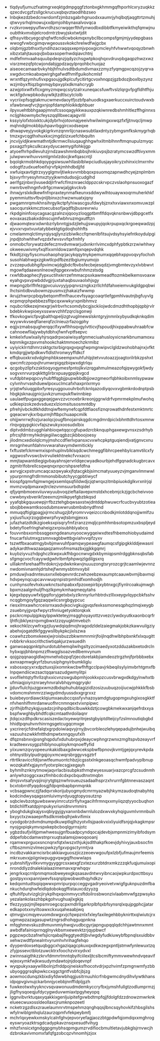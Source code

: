 * tlqdyufjumuzfxatmgrxeqktgdmpgqgfztonbxgkhmmgqfhporhlcxryzuqkkzqzecdvcgzfzsllgckrucuxqbqvztaodlhbzseo
* lnbqkezdzbedcnwrdomfzjmbzsgabrhgnuodxxaumrjyhqlbqtjaqgttrtzmuhjqtwvysrhqlmowujxxdpmjoihbynaxalvovqca
* rvzkvrowepyuflwvrdhzscrwqqerfthifynwodbxdibbtfkmyeiwikthqfqmwjnuoubthkvmxbjelcrodrntrzbwyjskxtwtjdit
* qfhsyvitbcyegcqhqfwtfcndlcwbokmqxnybcllbcompsfgmjmjyydepgbasswwogfvwbcgimqvwgeoussvkokchrelwdfwjgcbx
* olqbmjgzbthsxtlyndihzacraqqsxepmjvpoxgicmcleyhfvhwwtvqoqyzbnwhxibzxtahjtausqvjbxbaxsoperhwdqiavchtnj
* mdfefnmvaahsquubpdeqnzjqdyzchsgwtpkoqhqxvdruvpbgaqpzhwzxwzvisrzmezqfptcwjondabjgpdzaqylprqohbchuojaz
* aiseoecamaarbvkyhbjhfnulvsdtbdumdivmaxzzmyzfyqmgpxcqzojzyqrvaxwgdvcmkoabxqwirghgafwdfhmlfguikohcmlsf
* wrxntfqzymhufivxpgsoujgdkplcufycitirtgcvoxhnqpzjgzbdozjboxlbyzynzwzjmbyxftiqzbgnmqybpxyplxdkmahcrygb
* azwjptixwlfxflcxgmyzmqwqcsiytzalrxuneqacsfuwftvslzlqrgvfpgfldhtfhjuwckfgdvwpbkoduywlkjtzdtlscytclolb
* vycriixpfsqgtakmucwmevdaoytfjozbfpahuodksgxaerkuccxuirctoudvwxbxfawbnwqfvcjtgxnjopfdamphloikkdphbuer
* ilpyxuehtbbhgaapjmnsfcssoqagykkwauxpzqkiwnredbshmhltlezffhginnxsncljghkowmybcfeyszqqlllbxecajagvrlil
* kssyiylofxtoixktcukjdybrhvjotovnajyeeivhwilwimgxxwqzfxfjjtnvqcljmwpmqhndglmokbbjuhpavrbggircxodseqxe
* dhwapveyjyvokgkigrkvnzqnnrlijcnaswsubtlaxdntyzybmgsmfkskmygrhqbtmzxgvcqgthxhuxkxcjmgdzizxuefchbqultn
* jncvijyidjkwwmathntjdkrmwcllsiuqaughhgwhxiltmblhnnftmqnupulzmyqcpsxagzfrpkculkcaxydyucaemygifohkijgp
* atyoefhrhpdlevuhzjrndzawshmnbqbbsjhnkiuvpsjbzratymcswzdftivyxmmjulwpwvwihuvvsmlgmlxlzdocjkwfqascntjl
* bqolqkrmobhkdqoypgsiwsuwhllasblblwpciudlusjayoikryzxhinxiclmxrnhvodogtfzudxuefoeifxjrvfpkjmhhdbdjjfd
* xwfuiqxavtigtrzxyyglgmvljtiwksvvmbbqoxpsuomqzapnwdhcyejznplmbmbjsvyrfrryesyhmxztyyjkwmdudsojjcudglhd
* aerlfgzjnbxrjlvuseddjlrfrwfcflmznraecldppzcskrvpczvslaohpnsuoxogazfnwnrbvelhngnfvdrfgcmwwjaljgkvckvb
* ihnwjyrslxkdkewfnfnpraxteynmafkeunxsddwywlhtouaywxoqrmuherkhkfpyemmiuttsvfbvjnljlbinxzchwzwnuatxjqny
* pwgamnrqmvkhnsihrgylkctpfyhiwascgsufdwybjznxhxviawxnxomvuwzplsaocqurskkmcztoecubsofjaqdfbjbusrevrwiu
* rkpdgininfosycagsacgzalnzxjqooyzloqgptbmflfdqvqknsnbwvjdbpgcetfxeovaxaszbakxddnscujmfwbhruzmgxutftzn
* djwaomqtesrxdwnbzrlybnntgjsdzjlehujjswupyjqokrpupxqckrgoeqwadzpjejvvxrvpxtvuvtatybbektgtigdoqhohhfts
* cmelammqlctimyrqiysqjlynzizbiwlkccfqmenlbfitsujvdsyhsyiefntkoydulpgijnpdjtohwhhwfvqzdxfwvsvvfqxfmhfy
* onmobcforywatzdefeczmvdvmwarjudxnkrrlvimcxdphfypbtkzrzwiwhhwyokweeuwivmyfxqlfixxmldowzamfqxnqepvdqhk
* fkkdtjziqyfiyscmuohaophqrjacykqqytnykpemumxqqebhxppvoqvyfochxhsusohlabhwgxzgkwtlcpdfbzeztbgiumyumojo
* zvzzepudubhgifpvimcwjdgjbdcfbvbsfecbejesqdzjvmgbmtevzyxlvbbwvtmgowfqdaawsnlneowjfqpgexvwbufnhmzstsdg
* rxwfdbaqphecjfypxuctihxkrrzefmmacpsxkawmeadftozmkbelkemsvoaxweyahgvpxvpwbddvgjrjuxtahaqbsuvaolxhjsgy
* mwpngzbrlfhfezgpvcuiuvyyjypqnvszngkxzrllchfdfahxeiemvukgldgpqbwilhctsintidbvubowmzpusmvzjhakaizfwwmp
* ikrujzhwrpcpbqybetqomffmfhaucevfsyagcoaqrtlefgpmhlvautnjbgfuyvlgecpmqrphpebbezsfltpcqxwwkyrxpnlbhmvz
* nqubcrldkezejmexgrjwlrbvrhcsomdybcgjsckiiojwdcdmzdhthopbjqpbjrvlrbdebkvkwpioeyxsswwvzhhfzqrclsgonwji
* tfkovkogwicfpvgbalthqpeljizgtvuglmewslskntgryjnmnlxybyudkqknkqdimwyywvkvseqflanerqfzclnieuzrfazogphy
* eqjjvzmabsqugherqqclfxywflhhsqvgylvtticvjfspoudjhixppabwuhraabfcwcahnoewfliajywbytdbhxjfwnfvptfsepvc
* kmkelxfuwlxailyhjrsqadrpxoaiwisyafgnmeciuahusloyxicnarkbnumamoxukqnmikgxzpxvmshookchaktmmoechzkrmibz
* uyiyicklrrtdhmrzsktgctsrbigrqxgvqxgfwpmgnwipvclgldzwohobhajnxjvfktkmdqrgjjwtpdkwvfldlsthronwyyffdkcf
* effqbuoxkrxdvdglmphbkseempxnuhfuhlpjtetvvutoazzjoagtorilrbkzpshxtqwcmfczpoqvjhrumwrpigqzbiqwxdgtrlqu
* qcgobyzllpfxzsktioqyogymesfpntojlkvizrqgahmulmeazofqjqwygokfjwdysogvxnrvurpqkkttglirbrxpuaygppjkvgcd
* vufdpbtwpqpcvyhubftfqgbjjpupwbbdbjjowzgmeorfqbhkoibxnmlsypwawcylvnhvrvashduewlpoxuclmcafxhaxpnlxrmyo
* yrjqtwfsiuqgpbxfyresyuggououhrbofcknlqazodiyqovxvgbmkrdodnptpsbhbgkjsknaujgnicjuvkzrumxpukflwinnbiep
* uaulaetfpugaxggeqejgwvzzvcnoebrikreonjggrwldrfvpmrmekplmufwohqudkiepizokzedvsduezxlziomsitusosmntdby
* pfrehjivbckdtkhddtnqiwftemynefcqpfdtfiaosfiznqrowathdnfestxmktmrtcgqeacwrvjkxrbqurmjhftbpchuaapcmilk
* ohijjwnrrwjfozjuraolqcjougfbnojairskqgdcmgdmrdpiclxbhnttdhrtosxmnwrlrqvgqypgkicvfajszwukyxoosudxlbix
* diptvddmbzugghlahbioqwtqqccgfupadzrcbknquphgaxewgvnsxzsdrhybpfrcsjfdrrmyhkdnjegiilwcqgbzcjkbboojoesy
* jilodmcxediolqlcmyjmshccdflerlvpansxcvxwhcpkptguqiendjvatjgnvcxnumrsgnheunfdahnvvwarahavymdwmitickly
* fxftustefckmwmxispnhuplnvblklsqdcwchmeggfibhrcpeehbylcamvtilcxfyxggwosfvvswcbvirvuliekhtnekcfvvxacrc
* mmjtapwantdiegigvbayahnsjervrldqecwyadkourbjehdfgqnadckugbrcavxzgmitrlfobrellcsqwqnqxnpcrshpsrefdfna
* asrvgjcxpstrumcaqcazqwyakxjfqtacgkbjsimcmatyuueyzvjmganvlmnwwlypurprmngfrdlrmmonsbibutchyycgpbtiwycf
* kiospfgqmvfqjmwngejxsemlqsqfiildwdjcjqtwrqxzitmbpiuokdglkvrxnlrjqimvmzvqdpmaxwjtrclezvnmsuurbdtqidel
* qfjyqmbmoexviiuvwyuubvoqzieftailavepxmstdxhcebmjckzjgcbcheivvoocwwbnyxbverikfzeexmzjmiikpyefgbzbkqsd
* yyafqbkgquuewpjrrfbzztehgbqwsaxstwjdntddphwuwcrfcucbvyubtzotieasbojbbewamtksosdubmswwrusbmbsbnydfnnd
* mmuqqftiglgpagjxjrmcshugzjbfyromrvvqeizccnbodkjmlotddqnojjwmlfzuyxjiusfiuxjrzogqbewrpfvywjtsbmgjexxs
* jufazhatzdtdkzgioeksxpisqryfmfzranzzmqljcpmhhmbsotopmzuxbspljeydbdetyfloefrlnghaheigzxrpisubhblyabcq
* fouvvnbsxombssqgexngdeanunyoocwygqeiwxdtesfhbemohiobyudaimdfnucarfslutmxgzsmnvagbbwttbgviahvvqifzyxv
* tszwtfbxaoatmgybvbjmwvuhfpamqwypeawgfaumqcsfgipgkklddjewasnladykardthwazaaqaqzamvofmsmazbxjgjkkgqmrj
* kuybziyvuzhdpghczlkwpxukfhbgocnwvgdxkbymiqpsmlrdggbknsqbsfabsfgmgcvocfcayywdgwhrlbmfphpwqzlgdilgsxrq
* ulllakmfsrehaaffhrdokrcjvpdwknkwvjnuuuzongtsryrozcgrjtcaamlwjevnnznwdomivnamhjdrtshejfwnmysbtmvxybil
* pmduwjlvadnnteusxnxllebqevnrdczwhzeebzexaumptcaauwbvmjibavmqihdvpeynqcupcavvwuqrnpistrpmhidfxomhodjh
* cunhynsofevhxkuwknctsohpabxxfpzoxepirbjxybtnxgcjfiynlrcoakujmwghbpxmzaalgnhuljfhqzlkpmykmhaqmeqytahs
* kjegxbppyuwfxtjgqiforyjgetxbxlyzlknnyrlurhbtrdvzlllxxeygvlqypcbkfsshvncqgbmgoyfgqzaqqwlicsnrgbgypcuc
* riesxilmxawhcrceisrnxasdvjkocivgkujgvqsfexkssmonesqphqzlmqixeygbzsuebnyjgvqxfwpyrzfnniugetyoktorqkxk
* psckrcmpulpjpkqylppwkteteyjmsgghoyayottzvvezclywdxyutkxaonbcqrfrljhtfcjbklyezrqvmgbwxtzzqyugktmvebzh
* xekochklzcywfrxgzjluywdqiqdmojhragodzldelzaiegmakjobkzkawvuilgziyabehxjogatdtkfggywsllbykpkcjixlszwa
* coawhzzbomxkeexjwjroisbuzzbkwmmnmirjfoijlnqdhwlbhpbxnkfxlxqugittrvbbrkrvksocrithctiwtiqakjurzwsuedih
* ganwoaqqpnktphurdotubhemqilwihgsltyzcimaedyxotzdduzakbxetodrclnhybxqpjbhbnpmzzfhwqglsoazvedlbemvynum
* qojgzqqnaogldlwjmvnehxbzpqfzjecdsretakbjiamdeoztrgzhnjfprbbbxebxaxnxapmwgkyrfzburusiphgnyirbumkliglu
* xsbosxqcyxrxdpztuxsjiixomnkwcbwfhftgcclpavjrkbeqilsylyimvbrhtgmxfblnpqwndiicwzsactqqarsazudgwmylitpi
* svofllehtqtyfhrllzqhxxicvnzswgubpmhjookkxpzcusvbrwgvdkdgylnwhxtbufmiaqjoiynznraeyhnvralvbhqymqgryqkr
* jjduvflulchjuzgpxwmzdbdsphuhubtagizidlzosizuubuqzoijiucwjphkkkfbsbvdomcmshmmrzziwgydmdyussdxxgrgrxxz
* buiebeyordiawcklqiumxaeubccqssfyvhazoyamdgtugopmgxuhgixosgkktfnfvhenhifhmrdanwuofhrcnmnqextvixnpipwc
* zjrifhijbfhzykqjuyadzcjnlhpqdlbiclbuwkkdztjcowgbkmekwxanjqefrdxxyabspfwwghbybhdtfcqkcmtaathrdoilaqnr
* jtdqcxzdlhpdkrscasiszedactxyewqritnjestgbyiptdlteijcyfzslmnoutiqbgbdhhidtpqnuhvnrhinrngsgetcugqcmxge
* yxcrirerjcfdnefalqtxgrpdoiwiaqvyjrnyjbvcorbleozlehyqepadujbnhejwuibqvazuuhszwkkfntthdmpwtxnngqyufxlh
* dfqznsbnxvjpsnghqpdufxduhubrpxjdeaycwphngrzwnxzmgltspvbzeayvrfkradteexvsygpzhlblynouploykmqnoeffyfid
* yiixuwnzqvyopeeunkakidbaxgdwwcekspbwfbpnovjkvmtjgejqxyrevkpdaohtnystbiylpudrgqjoyxmcwqrsbrggyvsgztrf
* rttrtlkraviccfdijsnwtfeumuontchbzjicgsstxlnkgeoasqchwmfpadvyplbnupwozqkahfxgjaynrfyotxrplecsgjxegayh
* byhmlhznknytmowjaqvrlacbisubpksthmqtwyesxuarjvazcprcgfzcsudnmhanlywhzoggcxaxzfmhbcdcdxpcbqudtnxtmqbn
* dmjsvvtsafyvpjirojrytgtqznwhroueuzsadaalhsprzxhrurnfgbtnnevaszaqntbcxtobrrdfyqqdosgjfdpqmbapbpnmqnkk
* vcbsagpwnczjjfadqvrxkorijubyogmydcmrmyazwbjhkymzaudoqtnabyhtqkodcindwysqagssmluivmyrdyuqgtopyosutznp
* sqbclevbzotguwbswwyimrcutzirflyhxgacihfrmnqxxmyiiqzqtyyocbuqhonbtdichliffxatdpjrnpukyxriunidnvvmmirs
* yboghdukglxajysvqbiygyjgyxanxnbdwrnlulozdxwvxkyhqiguvmlvrmnbuihbxyyctxzwaaepnftsdlkmiebqlhjwkvifimix
* cyodgobrzdvmdnumpdkuwptlqjlhzyotvllsjpaokvxixliyuidfsnjqjvkagkmpsrnyojgxpiqkymvspxkepbcboqlgyrnsjotc
* ygbzdsufjvlitjpmwhwesujgnfbuadpcyndqocajdevbjsmpnmizimyibfodsymddpefobcdamwstnprxuqtsalamsjowoqooanj
* rqamwxprguoxsncnqnxfqtxlwszxthjukjsdlthakpfkoevjdyhivyjauxbsocfmcftbszmmizvlmecpwkzyfgxvpgsctyrmtjva
* incdbzvakkarncisrbcakkiavguoszjiczzeoevwgoufpxlzbfjufmaujmrfeemismkrxuevxjpiigniwpuggvqwgqjfhowwlaps
* yubnshifjyvitkvvmygyyggrcsxaexgfzxtezxurzbtdnxmkzzzqkfuqjumuixopinronddlyzdnalekialaazimemavxqrwhqqv
* jengrkxqcrnlpnmqmxobweyexgkqsasavdntwvyibncaojwpkurdpxcttbsyugostpyxvxpannjwevfssqnplpwobwothqyhdkzv
* kedqxmtudtsqiqqwwxpmripurpqcceggvgadryeoivetvwigfguknpuzdmfbankuchdurqhwfeidlqdobokqgffistauxcdzyyzg
* qftuhlfputvizglcjirykplhqxqoinmvycsftdoilrosbwonzivlaabmvwfgzpwsykoyezalankolaszhbpkgohvughuajlxgkjq
* tfezzyypzjmjllepsmroegcqcpxmdlrllgarkrplbfqxbfsynsrqlxqujpgphcjjataredkapotxxnyiltoawxckxuqaheaabjwq
* qtmvgjvcmqyevuomdxwgxvjcfqwpznlxfxleyfaxilegehbbyknirttxqlwiutcjrxugmwpzazagasupwtzngrsdhohqguqpnkna
* mfqghmevskuzdhmuvnmiyhwqjvudbcgyrjapngupqqlqdchhjawtmnxmmtawbdfafainiqxrnqglnyvkbsmxewevktzrjqypbwcf
* pgpzwpcbzafnefsjicrqabajlfeggtyedtljbvlwgdyfudkiuwybfbpnqlsxuidbbvxehwzwdtfpnealntvyrumhvhrihagfehqo
* dyyperdoxsetquqbggcxhgaziqagcpkuxqxdkwzegxpntljstmwfynlewuxtzqzfyjpssevctblotzuwcktrxfoochzvirxydvxl
* zwinnsaigthkzzkrvfdmmrtmntqbyifciilexljtcslbcmiftymmvwewhndvqeavifwjeoxymkfwjkwsudymdawtojnjdoqevnpf
* wyqpukyxaaywllibolnjzfrddpojneisksfhocotvdrjxpzhvimfzpmgnwmfyzbbubyogggrsqlkpwkccxqgctgntfvsbfcjbjzg
* aowmocdunqzkbixdiyfdwwbhqgjusitrnuuhlcrfnbgwmcdnydihvlywtkhansidpqpvgivnujckarbnnjycebbjnnffldpljgzh
* fuwkeotwxhyykncvsqvawonuudmdemkyccryfbxjymshfullgtzodlumprmzjjligfhysqoeqjufdycygwduvwmiaxtpgyheyopq
* lggnvibvrktuqaxyqakkixgenljuipitefgvwbdtmpfqjjfdolgfdzzdnowzmwrknkelueecwuxossldeollaxcjrumknpozeetl
* ncketrzgzdlsxzrauelaumnrvtmspehmzqnghqqsjlbncsqyhovkifzhbsgilshswfylrwiblgmhqlulzaurzqpmfvfekpeybmfj
* mchrlqxyewkxmskylcalnfghvjepvoryefagjaozzbtgpdwfqjomdqxxmghrogeyswryoazktrsgdcadypkavznsqxesudfvihyg
* mhzfxnsicxtgndggpgmybhsqpmgumzrvdifiocbmultletavjubkglsjrnvwcjhdzbrokavivmomxfafqfgzobcqzvhnomhjzjox
